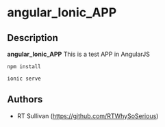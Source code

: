 # angular_Ionic_APP


## Description
**angular_Ionic_APP** 
This is a test APP in AngularJS 

```
npm install
```

```
ionic serve
```

## Authors

* RT Sullivan (https://github.com/RTWhySoSerious)
